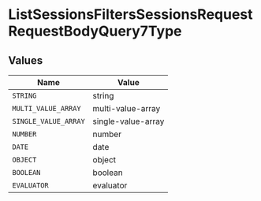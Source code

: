 # ListSessionsFiltersSessionsRequestRequestBodyQuery7Type


## Values

| Name                 | Value                |
| -------------------- | -------------------- |
| `STRING`             | string               |
| `MULTI_VALUE_ARRAY`  | multi-value-array    |
| `SINGLE_VALUE_ARRAY` | single-value-array   |
| `NUMBER`             | number               |
| `DATE`               | date                 |
| `OBJECT`             | object               |
| `BOOLEAN`            | boolean              |
| `EVALUATOR`          | evaluator            |